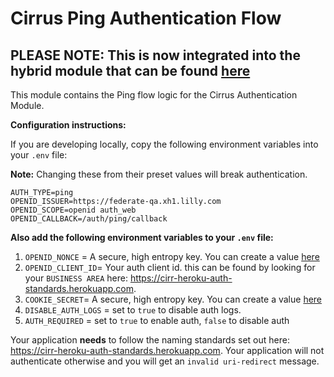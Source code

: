 # Cirrus Ping Authentication Flow
## PLEASE NOTE: This is now integrated into the hybrid module that can be found [here](https://github.com/EliLillyCo/CIRR_AUTH_MODULE)

This module contains the Ping flow logic for the Cirrus Authentication Module.


**Configuration instructions:**

If you are developing locally, copy the following environment variables into your `.env` file:

**Note:** Changing these from their preset values will break authentication.

```
AUTH_TYPE=ping
OPENID_ISSUER=https://federate-qa.xh1.lilly.com
OPENID_SCOPE=openid auth_web
OPENID_CALLBACK=/auth/ping/callback
```
**Also add the following environment variables to your `.env` file:**

1. `OPENID_NONCE` = A secure, high entropy key. You can create a value [here](http://randomkeygen.com/)
2. `OPENID_CLIENT_ID`= Your auth client id. this can be found by looking for your `BUSINESS AREA` here: https://cirr-heroku-auth-standards.herokuapp.com.
3. `COOKIE_SECRET`= A secure, high entropy key. You can create a value [here](http://randomkeygen.com/)
4. `DISABLE_AUTH_LOGS` = set to `true` to disable auth logs.
5. `AUTH_REQUIRED` = set to `true` to enable auth, `false` to disable auth


Your application **needs** to follow the naming standards set out here: https://cirr-heroku-auth-standards.herokuapp.com. Your application will not authenticate otherwise and you will get an `invalid uri-redirect` message.
